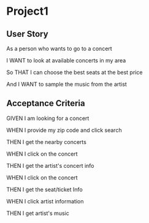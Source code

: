 # Project1

## User Story

As a person who wants to go to a concert

I WANT to look at available concerts in my area

So THAT I can choose the best seats at the best price

And I WANT to sample the music from the artist



## Acceptance Criteria

GIVEN I am looking for a concert

WHEN I provide my zip code and click search

THEN I get the nearby concerts

WHEN I click on the concert

THEN I get the artist's concert info

WHEN I click on the concert

THEN I get the seat/ticket Info

WHEN I click artist information

THEN I get artist's music

